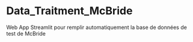# Data_Traitment_McBride
Web App Streamlit pour remplir automatiquement la base de données de test de McBride
